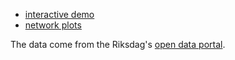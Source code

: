 - [interactive demo](http://briatte.org/riksdag)
- [network plots](http://briatte.org/riksdag/plots.html)

The data come from the Riksdag's [open data portal](http://data.riksdagen.se/).
